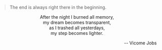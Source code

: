 > The end is always right there in the beginning.

<p style="text-align: center;">
	After the night I burned all memory,<br>
	my dream becomes transparent,<br>
	as I trashed all yesterdays,<br>
	my step becomes lighter.<br>
</p>

<p style="text-align:right;">
    -- Vicome Jobs
</p>